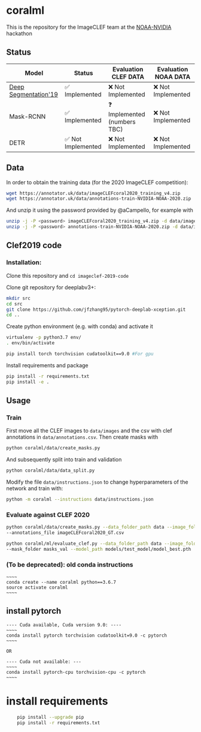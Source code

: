 # coralml

This is the repository for the ImageCLEF team at the [NOAA-NVIDIA](https://www.gpuhackathons.org/event/noaa-gpu-hackathon) hackathon

## Status

|Model|Status|Evaluation CLEF DATA|Evaluation NOAA DATA|
|---|---|---| --- |
|[Deep Segmentation'19](http://www.dei.unipd.it/~ferro/CLEF-WN-Drafts/CLEF2019/paper_151.pdf)| ✅ Implemented| ❌ Not Implemented | ❌ Not Implemented |
|Mask-RCNN | ✅ Implemented |  ❓ Implemented (numbers TBC) | ❌ Not Implemented |
|DETR| ✅ Not Implemented| ❌ Not Implemented | ❌ Not Implemented |



## Data

In order to obtain the training data (for the 2020 ImageCLEF competition): 
```bash
wget https://annotator.uk/data/imageCLEFcoral2020_training_v4.zip
wget https://annotator.uk/data/annotations-train-NVIDIA-NOAA-2020.zip
```
And unzip it using the password provided by @aCampello, for example with 

```bash
unzip -j -P <password> imageCLEFcoral2020_training_v4.zip -d data/images
unzip -j -P <password> annotations-train-NVIDIA-NOAA-2020.zip -d data/images
```


## Clef2019 code

### Installation:

Clone this repository and `cd imageclef-2019-code`

Clone git repository for deeplabv3+:

```bash	
mkdir src
cd src
git clone https://github.com/jfzhang95/pytorch-deeplab-xception.git
cd ..
```

Create python environment (e.g. with conda) and activate it

```bash
virtualenv -p python3.7 env/
. env/bin/activate
```

```bash
pip install torch torchvision cudatoolkit==9.0 #For gpu
```

Install requirements and package
```bash
pip install -r requirements.txt
pip install -e .
```

## Usage

### Train
First move all the CLEF images to `data/images` and the csv with clef annotations in `data/annotations.csv`. Then create masks with

```bash
python coralml/data/create_masks.py
``` 

And subsequently split into train and validation

```bash
python coralml/data/data_split.py
```

Modify the file `data/instructions.json` to change hyperparameters of the network and train with:

```bash
python -m coralml --instructions data/instructions.json
```

### Evaluate against CLEF 2020

```bash
python coralml/data/create_masks.py --data_folder_path data --image_folder images_val --mask_folder masks_val
--annotations_file imageCLEFcoral2020_GT.csv
```

```bash
python coralml/ml/evaluate_clef.py --data_folder_path data --image_folder images_val \ 
--mask_folder masks_val --model_path models/test_model/model_best.pth
```

### (To be deprecated): old conda instructions
	
	~~~~
	conda create --name coralml python==3.6.7
	source activate coralml
	~~~~
	
## install pytorch
	---- Cuda available, Cuda version 9.0: ----
	~~~~	
	conda install pytorch torchvision cudatoolkit=9.0 -c pytorch
	~~~~
    
    OR
    
	---- Cuda not available: ---
	~~~~	
	conda install pytorch-cpu torchvision-cpu -c pytorch
	~~~~

# install requirements
```bash
	pip install --upgrade pip
	pip install -r requirements.txt
```
